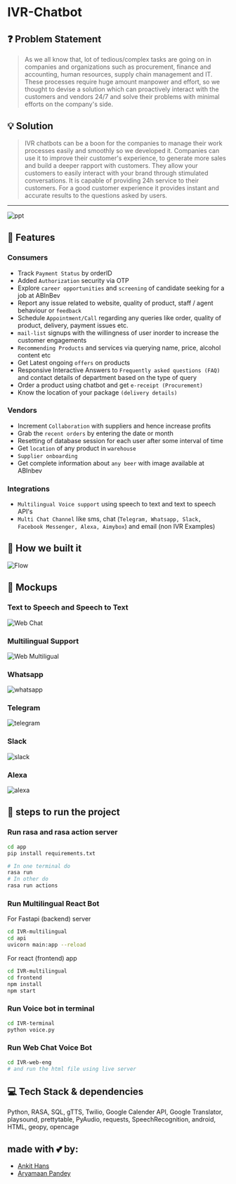 # IVR-Chatbot

## ❓ Problem Statement
> As we all know that, lot of tedious/complex tasks are going on in companies and organizations such as procurement, finance and accounting, human resources, supply chain management and IT. These processes require huge amount manpower and effort, so we thought to devise a solution which can proactively interact with the customers and vendors 24/7 and solve their problems with minimal efforts on the company's side.

## 💡 Solution
> IVR chatbots can be a boon for the companies to manage their work processes easily and smoothly so we developed it. Companies can use it to improve their customer's experience, to generate more sales and build a deeper rapport with customers. They allow your customers to easily interact with your brand through stimulated conversations. It is capable of providing 24h service to their customers. For a good customer experience it provides instant and accurate results to the questions asked by users.

---
![ppt](mockups/gifppt.gif)

## 🎯 Features

### Consumers
- Track `Payment Status` by orderID
- Added `Authorization` security via OTP
- Explore `career opportunities` and `screening` of candidate seeking for a job at ABInBev
- Report any issue related to website, quality of product, staff / agent behaviour or `feedback`
- Schedule `Appointment/Call` regarding any queries like order, quality of product, delivery, payment issues etc.
- `mail-list` signups with the willingness of user inorder to increase the customer engagements
- `Recommending Products` and services via querying name, price, alcohol content etc
- Get Latest ongoing `offers` on products
- Responsive Interactive Answers to `Frequently asked questions (FAQ)` and contact details of department based on the type of query
- Order a product using chatbot and get `e-receipt (Procurement)`
- Know the location of your package `(delivery details)`

### Vendors
- Increment `Collaboration` with suppliers and hence increase profits
- Grab the `recent orders` by entering the date or month
- Resetting of database session for each user after some interval of time
- Get `location` of any product in `warehouse`
- `Supplier onboarding`
- Get complete information about `any beer` with image available at ABInbev

### Integrations
- `Multilingual Voice support` using speech to text and text to speech API's
- `Multi Chat Channel` like sms, chat (`Telegram, Whatsapp, Slack, Facebook Messenger, Alexa, Aimybox`) and email (non IVR Examples)

## 🤖 How we built it
![Flow](mockups/flow4.png)

## 🙈 Mockups

### Text to Speech and Speech to Text
![Web Chat](mockups/webchat_img.jpg)

### Multilingual Support
![Web Multiligual](mockups/multilingual.jpg)


### Whatsapp
![whatsapp](mockups/whatsapp_club.png)

### Telegram
![telegram](mockups/telegram_img.jpg)

### Slack
![slack](mockups/slack_img.jpg)

### Alexa
![alexa](mockups/alexa.png)


## 👣 steps to run the project
### Run rasa and rasa action server
```bash
cd app
pip install requirements.txt

# In one terminal do
rasa run
# In other do
rasa run actions
```

### Run Multilingual React Bot
For Fastapi (backend) server
```bash
cd IVR-multilingual
cd api
uvicorn main:app --reload
```
For react (frontend) app
```bash
cd IVR-multilingual
cd frontend
npm install
npm start
```

### Run Voice bot in terminal
```bash
cd IVR-terminal
python voice.py
```

### Run Web Chat Voice Bot
```bash
cd IVR-web-eng
# and run the html file using live server
```

## 💻 Tech Stack & dependencies
Python, RASA, SQL, gTTS, Twilio, Google Calender API, Google Translator, playsound, prettytable, PyAudio, requests, SpeechRecognition, android, HTML, geopy, opencage

## made with 💕 by:
- [Ankit Hans](https://github.com/ankithans)
- [Aryamaan Pandey](https://github.com/aryamaan23)
